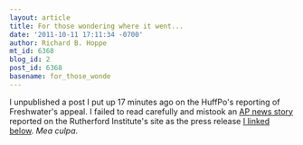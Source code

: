 ```yaml
---
layout: article
title: For those wondering where it went...
date: '2011-10-11 17:11:34 -0700'
author: Richard B. Hoppe
mt_id: 6368
blog_id: 2
post_id: 6368
basename: for_those_wonde
---
```

I unpublished a post I put up 17 minutes ago on the HuffPo's reporting of Freshwater's appeal.  I failed to read carefully and mistook an [AP news story](http://www.google.com/hostednews/ap/article/ALeqM5hhbMhy7KHBFGR7_yCd6Y6tMkfuSw?docId=0fc29159def140d7a9b473f65a67c31d) reported on the Rutherford Institute's site as the press release [I linked below](http://www.rutherford.org/articles_db/press_release.asp?article_id=972).  _Mea culpa_.
